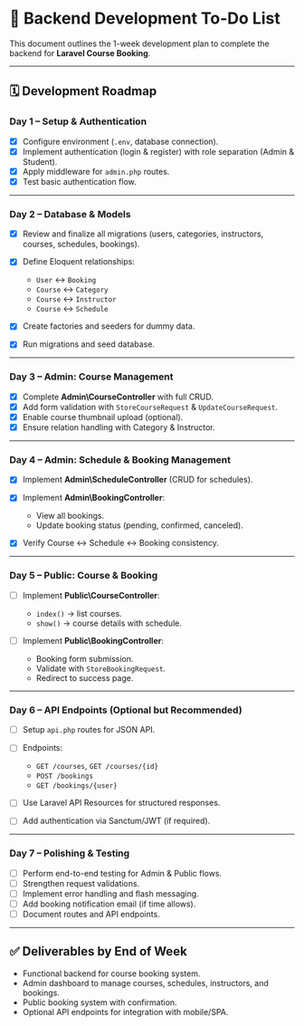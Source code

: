 # 📌 Backend Development To-Do List

This document outlines the 1-week development plan to complete the backend for **Laravel Course Booking**.

---

## 🗓 Development Roadmap

### **Day 1 – Setup & Authentication**

* [x] Configure environment (`.env`, database connection).
* [x] Implement authentication (login & register) with role separation (Admin & Student).
* [x] Apply middleware for `admin.php` routes.
* [x] Test basic authentication flow.

---

### **Day 2 – Database & Models**

* [x] Review and finalize all migrations (users, categories, instructors, courses, schedules, bookings).
* [x] Define Eloquent relationships:

  * `User` ↔ `Booking`
  * `Course` ↔ `Category`
  * `Course` ↔ `Instructor`
  * `Course` ↔ `Schedule`
* [x] Create factories and seeders for dummy data.
* [x] Run migrations and seed database.

---

### **Day 3 – Admin: Course Management**

* [x] Complete **Admin\CourseController** with full CRUD.
* [x] Add form validation with `StoreCourseRequest` & `UpdateCourseRequest`.
* [x] Enable course thumbnail upload (optional).
* [x] Ensure relation handling with Category & Instructor.

---

### **Day 4 – Admin: Schedule & Booking Management**

* [x] Implement **Admin\ScheduleController** (CRUD for schedules).
* [x] Implement **Admin\BookingController**:

  * View all bookings.
  * Update booking status (pending, confirmed, canceled).
* [x] Verify Course ↔ Schedule ↔ Booking consistency.

---

### **Day 5 – Public: Course & Booking**

* [ ] Implement **Public\CourseController**:

  * `index()` → list courses.
  * `show()` → course details with schedule.
* [ ] Implement **Public\BookingController**:

  * Booking form submission.
  * Validate with `StoreBookingRequest`.
  * Redirect to success page.

---

### **Day 6 – API Endpoints (Optional but Recommended)**

* [ ] Setup `api.php` routes for JSON API.
* [ ] Endpoints:

  * `GET /courses`, `GET /courses/{id}`
  * `POST /bookings`
  * `GET /bookings/{user}`
* [ ] Use Laravel API Resources for structured responses.
* [ ] Add authentication via Sanctum/JWT (if required).

---

### **Day 7 – Polishing & Testing**

* [ ] Perform end-to-end testing for Admin & Public flows.
* [ ] Strengthen request validations.
* [ ] Implement error handling and flash messaging.
* [ ] Add booking notification email (if time allows).
* [ ] Document routes and API endpoints.

---

## ✅ Deliverables by End of Week

* Functional backend for course booking system.
* Admin dashboard to manage courses, schedules, instructors, and bookings.
* Public booking system with confirmation.
* Optional API endpoints for integration with mobile/SPA.
